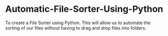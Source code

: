 # Automatic-File-Sorter-Using-Python
To create a File Sorter using Python. This will allow us to automate the sorting of our files without having to drag and drop files into folders.

